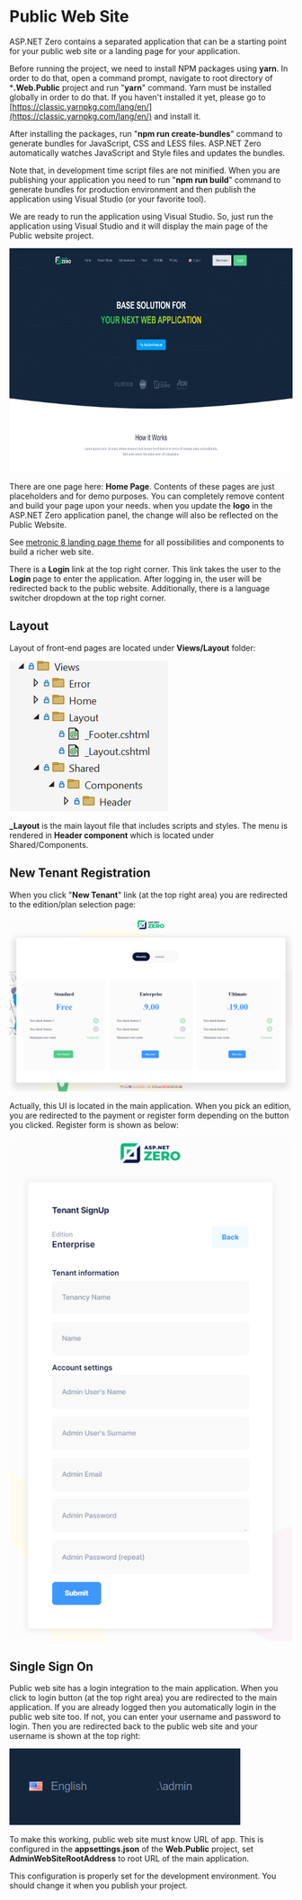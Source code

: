 # Public Web Site

ASP.NET Zero contains a separated application that can be a starting point for your public web site or a landing page for your application. 

Before running the project, we need to install NPM packages using **yarn**. In order to do that, open a command prompt, navigate to root directory of ***.Web.Public** project and run "**yarn**" command. Yarn must be installed globally in order to do that. If you haven't installed it yet, please go to [https://classic.yarnpkg.com/lang/en/](https://classic.yarnpkg.com/lang/en/) and install it.

After installing the packages, run "**npm run create-bundles**" command to generate bundles for JavaScript, CSS and LESS files. ASP.NET Zero automatically watches JavaScript and Style files and updates the bundles. 

Note that, in development time script files are not minified. When you are publishing your application you need to run "**npm run build**" command to generate bundles for production environment and then publish the application using Visual Studio (or your favorite tool).

We are ready to run the application using Visual Studio. So, just run the application using Visual Studio and it will display the main page of the Public website project.

<div style="text-align: center;">
    <img src="images/frontend-homepage.png" alt="Frontend home page" class="img-thumbnail text-center" width="700" height="398" />
</div>

There are one page here: **Home Page**. Contents of these pages are just placeholders and for demo purposes. You can completely remove content and build your page upon your needs. when you update the **logo** in the ASP.NET Zero application panel, the change will also be reflected on the Public Website.

See [metronic 8 landing page theme](https://preview.keenthemes.com/metronic8/demo1/landing.html) for all possibilities and components to build a richer web site.

There is a **Login** link at the top right corner. This link takes the user to the **Login** page to enter the application. After logging in, the user will be redirected back to the public website. Additionally, there is a language switcher dropdown at the top right corner.

## Layout

Layout of front-end pages are located under **Views/Layout** folder:

<img src="images/frontend-layout-views-core.png" alt="Frontend layout views" class="img-thumbnail" />

**\_Layout** is the main layout file that includes scripts and styles. The menu is rendered in **Header component** which is located under Shared/Components.

## New Tenant Registration

When you click "**New Tenant**" link (at the top right area) you are redirected to the edition/plan selection page:

<img src="images/new-tenant-select-edition-2.png" alt="New Tenant Register Edition Selection" class="img-thumbnail" />

Actually, this UI is located in the main application. When you pick an edition, you are redirected to the payment or register form depending on the button you clicked. Register form is shown as below:

<img src="images/tenant-signup-v4.png" alt="Tenant register form" class="img-thumbnail" />

## Single Sign On

Public web site has a login integration to the main application. When you click to login button (at the top right area) you are redirected to the main application. If you are already logged then you automatically
login in the public web site too. If not, you can enter your username and password to login. Then you are redirected back to the public web site and your username is shown at the top right:

<img src="images/public-web-site-login-username.png" alt="public web site login username" class="img-thumbnail" />

To make this working, public web site must know URL of app. This is configured in the **appsettings.json** of the **Web.Public** project, set **AdminWebSiteRootAddress** to root URL of the main application.

This configuration is properly set for the development environment. You should change it when you publish your project.